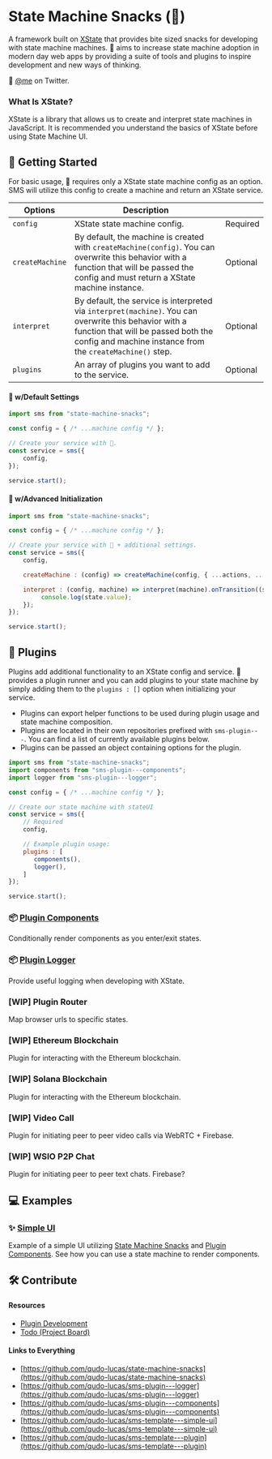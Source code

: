 # State Machine Snacks (🍕)
A framework built on [XState](https://xstate.js.org/docs/about/concepts.html) that provides bite sized snacks for developing with state machine machines. 🍕 aims to increase state machine adoption in modern day web apps by providing a suite of tools and plugins to inspire development and new ways of thinking.

🐤 [@me](https://twitter.com/qudolucas) on Twitter.

### What Is XState?
XState is a library that allows us to create and interpret state machines in JavaScript. It is recommended you understand the basics of XState before using State Machine UI. 

## 🚀 Getting Started 
For basic usage, 🍕 requires only a XState state machine config as an option. SMS will utilize this config to create a machine and return an XState service.

| Options     | Description  |              |
| ----------- | -----------  | -----------  | 
| `config`  | XState state machine config. | Required
| `createMachine` | By default, the machine is created with `createMachine(config)`. You can overwrite this behavior with a function that will be passed the config and must return a XState machine instance. | Optional
| `interpret` | By default, the service is interpreted via `interpret(machine)`. You can overwrite this behavior with a function that will be passed both the config and machine instance from the `createMachine()` step. | Optional
| `plugins` | An array of plugins you want to add to the service. | Optional

#### 🍕 w/Default Settings
```javascript
import sms from "state-machine-snacks";

const config = { /* ...machine config */ };

// Create your service with 🍕.
const service = sms({
    config,
});

service.start();
```

#### 🍕 w/Advanced Initialization
```javascript
import sms from "state-machine-snacks";

const config = { /* ...machine config */ };

// Create your service with 🍕 + additional settings.
const service = sms({
    config,

    createMachine : (config) => createMachine(config, { ...actions, ...services }),

    interpret : (config, machine) => interpret(machine).onTransition((state) => {
         console.log(state.value);
    });
});

service.start();
```

## 🔌 Plugins
Plugins add additional functionality to an XState config and service. 🍕 provides a plugin runner and you can add plugins to your state machine by simply adding them to the `plugins : []` option when initializing your service.

- Plugins can export helper functions to be used during plugin usage and state machine composition.
- Plugins are located in their own repositories prefixed with `sms-plugin---`. You can find a list of currently available plugins below.
- Plugins can be passed an object containing options for the plugin. 

```javascript
import sms from "state-machine-snacks";
import components from "sms-plugin---components";
import logger from "sms-plugin---logger";

const config = { /* ...machine config */ };

// Create our state machine with stateUI
const service = sms({
    // Required
    config,

    // Example plugin usage:
    plugins : [
       components(),
       logger(),
    ]
});

service.start();
```

### 📦 [Plugin Components](https://github.com/qudo-lucas/sms-plugin---components)

Conditionally render components as you enter/exit states.

<!-- ### 📦 [Plugin Router](https://github.com/qudo-lucas/sms-plugin---router)

Bind browser URLs to specified states. -->

### 📦 [Plugin Logger](https://github.com/qudo-lucas/sms-plugin---logger)

Provide useful logging when developing with XState. 

### [WIP] Plugin Router
Map browser urls to specific states.

### [WIP] Ethereum Blockchain
Plugin for interacting with the Ethereum blockchain.

### [WIP] Solana Blockchain
Plugin for interacting with the Ethereum blockchain.

### [WIP] Video Call
Plugin for initiating peer to peer video calls via WebRTC + Firebase. 

### [WIP] WSIO P2P Chat
Plugin for initiating peer to peer text chats. Firebase? 

## 💻 Examples
### ✨ [Simple UI](https://github.com/qudo-lucas/sms-template---simple-ui)
Example of a simple UI utilizing [State Machine Snacks](https://github.com/qudo-lucas/state-machine-snacks) and [Plugin Components](https://github.com/qudo-lucas/sms-plugin---components). See how you can use a state machine to render components. 

## 🛠 Contribute 
#### Resources
- [Plugin Development](/docs/plugin-development.md)
- [Todo (Project Board)](https://github.com/qudo-lucas/state-machine-snacks/projects/1)

#### Links to Everything
- [https://github.com/qudo-lucas/state-machine-snacks](https://github.com/qudo-lucas/state-machine-snacks)
- [https://github.com/qudo-lucas/sms-plugin---logger](https://github.com/qudo-lucas/sms-plugin---logger)
- [https://github.com/qudo-lucas/sms-plugin---components](https://github.com/qudo-lucas/sms-plugin---components)
- [https://github.com/qudo-lucas/sms-template---simple-ui](https://github.com/qudo-lucas/sms-template---simple-ui)
- [https://github.com/qudo-lucas/sms-template---plugin](https://github.com/qudo-lucas/sms-template---plugin)
